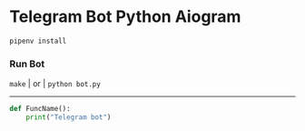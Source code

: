 # Telegram Bot Python Aiogram

```gitbash
pipenv install 
```
### Run Bot
``` make ``` | or | ``` python bot.py ```
***
```python
def FuncName():
    print("Telegram bot")
```

